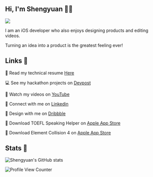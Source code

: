 ## Hi, I'm Shengyuan 👋🏻

<img src="https://i.imgur.com/ptmWFWx.png" />

I am an iOS developer who also enjoys designing products and editing videos.

Turning an idea into a product is the greatest feeling ever!

## Links 🔗
📄 Read my technical resume [Here](https://drive.google.com/file/d/10tqEVAN2GVNa6vpafUMYjeYMd0LoI16z/view?usp=sharing)

💻 See my hackathon projects on [Devpost](https://devpost.com/shengyuan-lu)

🎥 Watch my videos on [YouTube](https://www.youtube.com/ShengyuanLu)

💼 Connect with me on [Linkedin](http://www.linkedin.com/in/shengyuan-lu)

🎨 Design with me on [Dribbble](https://dribbble.com/shengyuan-lu)

📱 Download TOEFL Speaking Helper on [Apple App Store](https://apps.apple.com/us/app/toefl-speaking-helper/id1547083580)

📱 Download Element Collision 4 on [Apple App Store](https://apps.apple.com/us/app/element-collision-4/id1450568804)

## Stats 💯
![Shengyuan's GitHub stats](https://github-readme-stats.vercel.app/api?username=shengyuan-lu)

![Profile View Counter](https://komarev.com/ghpvc/?username=shengyuan-lu)
